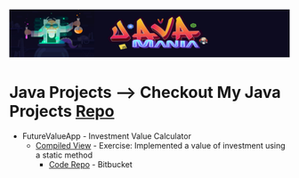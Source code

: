 # ![Java Mania Repo](javamaniabanner.jpg)

# Java Projects --> Checkout My Java Projects [Repo](https://github.com/azanaebondbrooks/java-mania-repo)
* FutureValueApp  - Investment Value Calculator
	- [Compiled View]() - Exercise: Implemented a value of investment using a static method
		- [Code Repo](https://bitbucket.org/itsjustnae/futurevalueapp/src/master/) - Bitbucket 